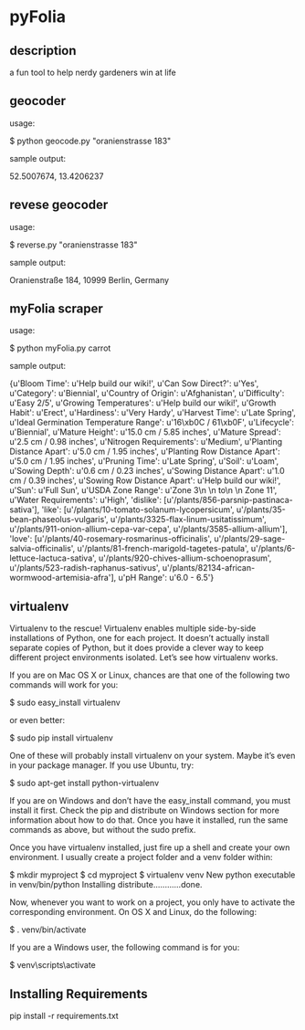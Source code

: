 pyFolia
=======

description
-----------
a fun tool to help nerdy gardeners win at life

geocoder
--------
usage:

$ python geocode.py "oranienstrasse 183"

sample output: 

52.5007674, 13.4206237

revese geocoder
---------------
usage:

$ reverse.py "oranienstrasse 183"

sample output: 

Oranienstraße 184, 10999 Berlin, Germany

myFolia scraper
---------------
usage:

$ python myFolia.py carrot

sample output:

{u'Bloom Time': u'Help build our wiki!',
 u'Can Sow Direct?': u'Yes',
 u'Category': u'Biennial',
 u'Country of Origin': u'Afghanistan',
 u'Difficulty': u'Easy 2/5',
 u'Growing Temperatures': u'Help build our wiki!',
 u'Growth Habit': u'Erect',
 u'Hardiness': u'Very Hardy',
 u'Harvest Time': u'Late Spring',
 u'Ideal Germination Temperature Range': u'16\xb0C / 61\xb0F',
 u'Lifecycle': u'Biennial',
 u'Mature Height': u'15.0 cm / 5.85 inches',
 u'Mature Spread': u'2.5 cm / 0.98 inches',
 u'Nitrogen Requirements': u'Medium',
 u'Planting Distance Apart': u'5.0 cm / 1.95 inches',
 u'Planting Row Distance Apart': u'5.0 cm / 1.95 inches',
 u'Pruning Time': u'Late Spring',
 u'Soil': u'Loam',
 u'Sowing Depth': u'0.6 cm / 0.23 inches',
 u'Sowing Distance Apart': u'1.0 cm / 0.39 inches',
 u'Sowing Row Distance Apart': u'Help build our wiki!',
 u'Sun': u'Full Sun',
 u'USDA Zone Range': u'Zone 3\n          \n          to\n          \n          Zone 11',
 u'Water Requirements': u'High',
 'dislike': [u'/plants/856-parsnip-pastinaca-sativa'],
 'like': [u'/plants/10-tomato-solanum-lycopersicum',
          u'/plants/35-bean-phaseolus-vulgaris',
          u'/plants/3325-flax-linum-usitatissimum',
          u'/plants/911-onion-allium-cepa-var-cepa',
          u'/plants/3585-allium-allium'],
 'love': [u'/plants/40-rosemary-rosmarinus-officinalis',
          u'/plants/29-sage-salvia-officinalis',
          u'/plants/81-french-marigold-tagetes-patula',
          u'/plants/6-lettuce-lactuca-sativa',
          u'/plants/920-chives-allium-schoenoprasum',
          u'/plants/523-radish-raphanus-sativus',
          u'/plants/82134-african-wormwood-artemisia-afra'],
 u'pH Range': u'6.0 - 6.5'}


virtualenv
----------

Virtualenv to the rescue! Virtualenv enables multiple side-by-side installations of Python, one for each project. It doesn’t actually install separate copies of Python, but it does provide a clever way to keep different project environments isolated. Let’s see how virtualenv works.

If you are on Mac OS X or Linux, chances are that one of the following two commands will work for you:

$ sudo easy_install virtualenv

or even better:

$ sudo pip install virtualenv

One of these will probably install virtualenv on your system. Maybe it’s even in your package manager. If you use Ubuntu, try:

$ sudo apt-get install python-virtualenv

If you are on Windows and don’t have the easy_install command, you must install it first. Check the pip and distribute on Windows section for more information about how to do that. Once you have it installed, run the same commands as above, but without the sudo prefix.

Once you have virtualenv installed, just fire up a shell and create your own environment. I usually create a project folder and a venv folder within:

$ mkdir myproject
$ cd myproject
$ virtualenv venv
New python executable in venv/bin/python
Installing distribute............done.

Now, whenever you want to work on a project, you only have to activate the corresponding environment. On OS X and Linux, do the following:

$ . venv/bin/activate

If you are a Windows user, the following command is for you:

$ venv\scripts\activate

Installing Requirements
-----------------------
pip install -r requirements.txt

